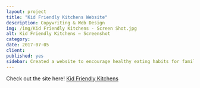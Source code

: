 ```yaml
---
layout: project
title: "Kid Friendly Kitchens Website"
description: Copywriting & Web Design
img: /img/Kid Friendly Kitchens - Screen Shot.jpg
alt: Kid Friendly Kitchens — Screenshot
category: 
date: 2017-07-05
client: 
published: yes
sidebar: Created a website to encourage healthy eating habits for families and children 
---
```


<!-- ![Kid Friendly Kitchens — Screenshot](/img/Kid Friendly Kitchens - Screen Shot.jpg)  -->

Check out the site here! [Kid Friendly Kitchens](http://lxnickerson73.wixsite.com/kidfriendlykitchens)